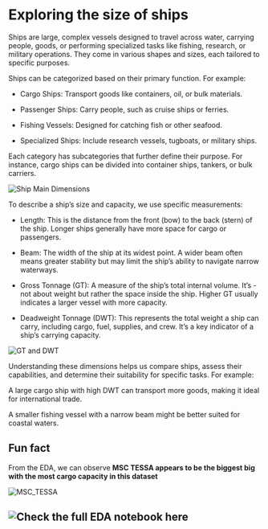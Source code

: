 # Exploring the size of ships

Ships are large, complex vessels designed to travel across water, carrying people, goods, or performing specialized tasks like fishing, research, or military operations. They come in various shapes and sizes, each tailored to specific purposes.

Ships can be categorized based on their primary function. For example:

- Cargo Ships: Transport goods like containers, oil, or bulk materials.

- Passenger Ships: Carry people, such as cruise ships or ferries.

- Fishing Vessels: Designed for catching fish or other seafood.

- Specialized Ships: Include research vessels, tugboats, or military ships.

Each category has subcategories that further define their purpose. For instance, cargo ships can be divided into container ships, tankers, or bulk carriers.


![Ship Main Dimensions](https://blogger.googleusercontent.com/img/b/R29vZ2xl/AVvXsEj6u5H2jB51My46auYrGm-ij4VyigCjazDASo9cs-4mF-YSIotrZiRoxGuIM8zY1sB6AbWV-Rdvlp0-mGvP3WhWdWxR9Hm_rypmIHlglSDndpoGem7gyOv3suPeVlVXcwWAFXu_G5Xq_Q/s1600/Capture_257.jpg)


To describe a ship’s size and capacity, we use specific measurements:

- Length: This is the distance from the front (bow) to the back (stern) of the ship. Longer ships generally have more space for cargo or passengers.

- Beam: The width of the ship at its widest point. A wider beam often means greater stability but may limit the ship’s ability to navigate narrow waterways.

- Gross Tonnage (GT): A measure of the ship’s total internal volume. It’s - not about weight but rather the space inside the ship. Higher GT usually indicates a larger vessel with more capacity.

- Deadweight Tonnage (DWT): This represents the total weight a ship can carry, including cargo, fuel, supplies, and crew. It’s a key indicator of a ship’s carrying capacity.


![GT and DWT](https://crewclub.pro/media/news/2024/01/25/QQU8_yJzGw0_5OlRxBi.jpg.1920x1080_q90.jpg)


Understanding these dimensions helps us compare ships, assess their capabilities, and determine their suitability for specific tasks. For example:

A large cargo ship with high DWT can transport more goods, making it ideal for international trade.

A smaller fishing vessel with a narrow beam might be better suited for coastal waters.

## Fun fact

From the EDA, we can observe **MSC TESSA appears to be the biggest big with the most cargo capacity in this dataset**

![MSC_TESSA](https://static.vesselfinder.net/ship-photo/9930038-636022102-fed86d47acc48ed62c45903f0eaeb15a/1?v1)

## ![Check the full EDA notebook here](https://github.com/RafaPieper/Ships_Data_Analysis/blob/main/ships-eda.ipynb)
